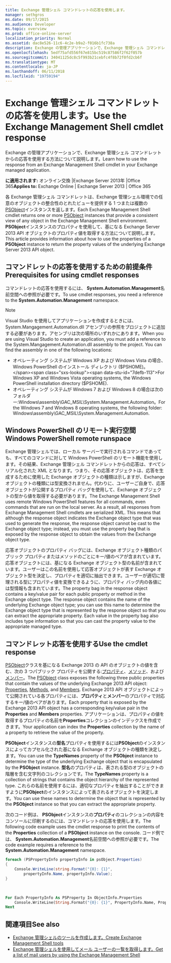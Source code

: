 ```yaml
---
title: Exchange 管理シェル コマンドレットの応答を使用します。
manager: sethgros
ms.date: 09/17/2015
ms.audience: Developer
ms.topic: overview
ms.prod: office-online-server
localization_priority: Normal
ms.assetid: dac8e526-11c6-4c2e-b9a2-f016b1fc738a
description: Exchange の管理アプリケーションで、Exchange 管理シェル コマンドレットからの応答を使用する方法について説明します。
ms.openlocfilehash: 5edf75afd556f67e815bc519c87586f2f62f057b
ms.sourcegitcommit: 34041125dc8c5f993b21cebfc4f8b72f0fd2cb6f
ms.translationtype: MT
ms.contentlocale: ja-JP
ms.lasthandoff: 06/11/2018
ms.locfileid: "19759194"
---
```

# <a name="use-the-exchange-management-shell-cmdlet-response"></a><span data-ttu-id="7defb-103">Exchange 管理シェル コマンドレットの応答を使用します。</span><span class="sxs-lookup"><span data-stu-id="7defb-103">Use the Exchange Management Shell cmdlet response</span></span>

<span data-ttu-id="7defb-104">Exchange の管理アプリケーションで、Exchange 管理シェル コマンドレットからの応答を使用する方法について説明します。</span><span class="sxs-lookup"><span data-stu-id="7defb-104">Learn how to use the response from an Exchange Management Shell cmdlet in your Exchange managed application.</span></span>
  
<span data-ttu-id="7defb-105">**に適用されます:** オンライン交換 |Exchange Server 2013年 |Office 365</span><span class="sxs-lookup"><span data-stu-id="7defb-105">**Applies to:** Exchange Online | Exchange Server 2013 | Office 365</span></span>
  
<span data-ttu-id="7defb-106">各 Exchange 管理シェル コマンドレットは、Exchange 管理シェル環境での任意のオブジェクトの整合性のとれたビューを提供する 1 つまたは複数の[PSObject](http://msdn.microsoft.com/en-us/library/system.management.automation.psobject%28VS.85%29.aspx)インスタンスを返します。</span><span class="sxs-lookup"><span data-stu-id="7defb-106">Each Exchange Management Shell cmdlet returns one or more [PSObject](http://msdn.microsoft.com/en-us/library/system.management.automation.psobject%28VS.85%29.aspx) instances that provide a consistent view of any object in the Exchange Management Shell environment.</span></span> <span data-ttu-id="7defb-107">**PSObject**インスタンスのプロパティを使用して、基になる Exchange Server 2013 API オブジェクトのプロパティ値を取得する方法について説明します。</span><span class="sxs-lookup"><span data-stu-id="7defb-107">This article provides information about how to use the properties of a **PSObject** instance to return the property values of the underlying Exchange Server 2013 API object.</span></span> 
  
## <a name="prerequisites-for-using-cmdlet-responses"></a><span data-ttu-id="7defb-108">コマンドレットの応答を使用するための前提条件</span><span class="sxs-lookup"><span data-stu-id="7defb-108">Prerequisites for using cmdlet responses</span></span>
<span data-ttu-id="7defb-109"><a name="prerequisites_bk"> </a></span><span class="sxs-lookup"><span data-stu-id="7defb-109"></span></span>

<span data-ttu-id="7defb-110">コマンドレットの応答を使用するには、 **System.Automation.Management**名前空間への参照が必要です。</span><span class="sxs-lookup"><span data-stu-id="7defb-110">To use cmdlet responses, you need a reference to the **System.Automation.Management** namespace.</span></span> 
  
> [!NOTE]
>  <span data-ttu-id="7defb-p102">Visual Studio を使用してアプリケーションを作成するときには、System.Mangagement.Automation.dll アセンブリの参照をプロジェクトに追加する必要があります。アセンブリは次の場所のいずれかにあります。</span><span class="sxs-lookup"><span data-stu-id="7defb-p102">When you are using Visual Studio to create an application, you must add a reference to the System.Mangagement.Automation.dll assembly to the project. You can find the assembly in one of the following locations:</span></span> 
> - <span data-ttu-id="7defb-113">オペレーティング システムが Windows XP および Windows Vista の場合、Windows PowerShell のインストール ディレクトリ ($PSHOME)。</span><span class="sxs-lookup"><span data-stu-id="7defb-113">For Windows XP and Windows Vista operating systems, the Windows PowerShell installation directory ($PSHOME).</span></span> 
> - <span data-ttu-id="7defb-114">オペレーティング システムが Windows 7 および Windows 8 の場合は次のフォルダー:Windows\assembly\GAC_MSIL\System.Management.Automation。</span><span class="sxs-lookup"><span data-stu-id="7defb-114">For the Windows 7 and Windows 8 operating systems, the following folder: Windows\assembly\GAC_MSIL\System.Management.Automation.</span></span> 
  
## <a name="windows-powershell-remote-runspace"></a><span data-ttu-id="7defb-115">Windows PowerShell のリモート実行空間</span><span class="sxs-lookup"><span data-stu-id="7defb-115">Windows PowerShell remote runspace</span></span>
<span data-ttu-id="7defb-116"><a name="usingremoterunspace_bk"> </a></span><span class="sxs-lookup"><span data-stu-id="7defb-116"></span></span>

<span data-ttu-id="7defb-p103">Exchange 管理シェルでは、ローカル サーバーで実行されるコマンドであっても、すべてのコマンドに対して Windows PowerShell のリモート機能を使用します。その結果、Exchange 管理シェル コマンドレットからの応答は、すべてシリアル化された XML となります。つまり、その応答オブジェクトは、応答を生成するために使用した Exchange オブジェクトの種類は示しますが、Exchange オブジェクトの種類には型変換されません。代わりに、ユーザーご自身で、応答オブジェクトが公開するプロパティ バッグを使用して、Exchange オブジェクトの型から値を取得する必要があります。</span><span class="sxs-lookup"><span data-stu-id="7defb-p103">The Exchange Management Shell uses remote Windows PowerShell features for all commands, even commands that are run on the local server. As a result, all responses from Exchange Management Shell cmdlets are serialized XML. This means that although the response object indicates the Exchange object type that was used to generate the response, the response object cannot be cast to the Exchange object type; instead, you must use the property bag that is exposed by the response object to obtain the values from the Exchange object type.</span></span>
  
<span data-ttu-id="7defb-p104">応答オブジェクトのプロパティ バッグには、Exchange オブジェクト種類のパブリック プロパティまたはメソッドのごとにキー/値のペアが含まれています。応答オブジェクトには、基になる Exchange オブジェクト型の名前が含まれています。ユーザーはこの名前を使用して応答オブジェクトが表す Exchange オブジェクト型を決定し、プロパティを適切に抽出できます。ユーザーが適切に管理される型にプロパティ値を変換できるように、プロパティ バッグ内の各値には型情報も含まれています。</span><span class="sxs-lookup"><span data-stu-id="7defb-p104">The property bag in the response object contains a key/value pair for each public property or method in the Exchange object type. The response object contains the name of the underlying Exchange object type; you can use this name to determine the Exchange object type that is represented by the response object so that you can extract the appropriate property. Each value in the property bag also includes type information so that you can cast the property value to the appropriate managed type.</span></span>
  
## <a name="use-the-cmdlet-response"></a><span data-ttu-id="7defb-123">コマンドレット応答を使用する</span><span class="sxs-lookup"><span data-stu-id="7defb-123">Use the cmdlet response</span></span>
<span data-ttu-id="7defb-124"><a name="usingPSObject_bk"> </a></span><span class="sxs-lookup"><span data-stu-id="7defb-124"></span></span>

<span data-ttu-id="7defb-125">[PSObject](http://msdn.microsoft.com/en-us/library/system.management.automation.psobject%28VS.85%29.aspx)クラスを基になる Exchange 2013 の API のオブジェクトの値を含む、次の 3 つパブリック プロパティを公開する:[プロパティ](http://msdn.microsoft.com/en-us/library/system.management.automation.psobject.properties%28VS.85%29.aspx)、[メソッド](http://msdn.microsoft.com/en-us/library/system.management.automation.psobject.methods%28VS.85%29.aspx)、および[メンバー](http://msdn.microsoft.com/en-us/library/system.management.automation.psobject.members%28VS.85%29.aspx)。</span><span class="sxs-lookup"><span data-stu-id="7defb-125">The [PSObject](http://msdn.microsoft.com/en-us/library/system.management.automation.psobject%28VS.85%29.aspx) class exposes the following three public properties that contain the values of the underlying Exchange 2013 API object: [Properties](http://msdn.microsoft.com/en-us/library/system.management.automation.psobject.properties%28VS.85%29.aspx), [Methods](http://msdn.microsoft.com/en-us/library/system.management.automation.psobject.methods%28VS.85%29.aspx), and [Members](http://msdn.microsoft.com/en-us/library/system.management.automation.psobject.members%28VS.85%29.aspx).</span></span> <span data-ttu-id="7defb-126">Exchange 2013 API オブジェクトによって公開されている各プロパティには、**プロパティ**と**メンバー**のプロパティで対応するキー/値のペアがあります。</span><span class="sxs-lookup"><span data-stu-id="7defb-126">Each property that is exposed by the Exchange 2013 API object has a corresponding key/value pair in the **Properties** and **Members** properties.</span></span> <span data-ttu-id="7defb-127">アプリケーションは、プロパティの値を取得するプロパティの名前を**Properties**コレクションのインデックスを作成できます。</span><span class="sxs-lookup"><span data-stu-id="7defb-127">Your application can index the **Properties** collection by the name of a property to retrieve the value of the property.</span></span> 
  
<span data-ttu-id="7defb-128">**PSObject**インスタンスの**型名**プロパティを使用するには**PSObject**のインスタンスによってカプセル化された基になる Exchange オブジェクトの種類を決定します。</span><span class="sxs-lookup"><span data-stu-id="7defb-128">You can use the **TypeNames** property of the **PSObject** instance to determine the type of the underlying Exchange object that is encapsulated by the **PSObject** instance.</span></span> <span data-ttu-id="7defb-129">**型名**のプロパティは、表される型のオブジェクトの階層を含む文字列のコレクションです。</span><span class="sxs-lookup"><span data-stu-id="7defb-129">The **TypeNames** property is a collection of strings that contains the object hierarchy of the represented type.</span></span> <span data-ttu-id="7defb-130">これらの名前を使用するには、適切なプロパティを抽出することができますように**PSObject**のインスタンスによって表されるオブジェクトを決定します。</span><span class="sxs-lookup"><span data-stu-id="7defb-130">You can use these names to determine the object that is represented by the **PSObject** instance so that you can extract the appropriate property.</span></span> 
  
<span data-ttu-id="7defb-131">次のコード例は、 **PSObject**インスタンスの**プロパティ**のコレクションの内容をコンソールに印刷するのには、コマンドレットの応答を使用します。</span><span class="sxs-lookup"><span data-stu-id="7defb-131">The following code example uses the cmdlet response to print the contents of the **Properties** collection of a **PSObject** instance on the console.</span></span> <span data-ttu-id="7defb-132">コード例では、 **System.Automation.Management**名前空間への参照が必要です。</span><span class="sxs-lookup"><span data-stu-id="7defb-132">The code example requires a reference to the **System.Automation.Management** namespace.</span></span> 
  
```cs
foreach (PSPropertyInfo propertyInfo in psObject.Properties)
{
    Console.WriteLine(string.Format("{0}: {1}",
        propertyInfo.Name, propertyInfo.Value);
}
```

<br/>

```vb
For Each PropertyInfo As PSProperty In ObjectInfo.Properties
    Console.WriteLine(String.Format("{0}: {1}", PropertyInfo.Name, PropertyInfo.Value))
Next

```

## <a name="see-also"></a><span data-ttu-id="7defb-133">関連項目</span><span class="sxs-lookup"><span data-stu-id="7defb-133">See also</span></span>

- [<span data-ttu-id="7defb-134">Exchange 管理シェルのツールを作成します。</span><span class="sxs-lookup"><span data-stu-id="7defb-134">Create Exchange Management Shell tools</span></span>](create-exchange-management-shell-tools.md)   
- [<span data-ttu-id="7defb-135">Exchange 管理シェルを使用してメール ユーザーの一覧を取得します。</span><span class="sxs-lookup"><span data-stu-id="7defb-135">Get a list of mail users by using the Exchange Management Shell</span></span>](how-to-get-a-list-of-mail-users-by-using-the-exchange-management-shell.md)
    

